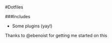 #Dotfiles

###Includes
  * Some plugins (yay!)


Thanks to @ebenoist for getting me started on this

